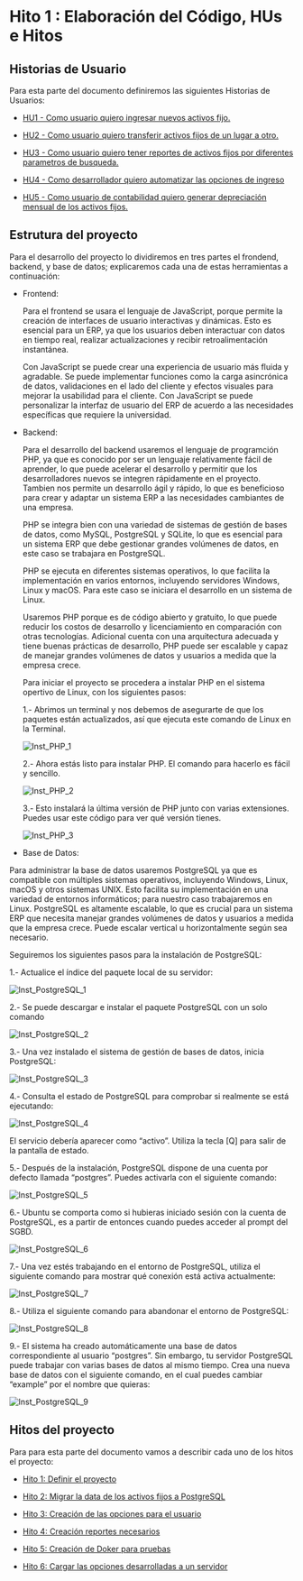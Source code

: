 # Hito 1 : Elaboración del Código, HUs e Hitos


## Historias de Usuario

Para esta parte del documento definiremos las siguientes Historias de Usuarios:

- [HU1 - Como usuario quiero ingresar nuevos activos fijo.](https://github.com/MigueTimberland/inventory/issues/1)

- [HU2 - Como usuario quiero transferir activos fijos de un lugar a otro.](https://github.com/gabrielacampoverde/CC_Gabriela/issues/2)

- [HU3 - Como usuario quiero tener reportes de activos fijos por diferentes parametros de busqueda.](https://github.com/MigueTimberland/inventory/issues/3)

- [HU4 - Como desarrollador quiero automatizar las opciones de ingreso](https://github.com/MigueTimberland/inventory/issues/4)

- [HU5 - Como usuario de contabilidad quiero generar depreciación mensual de los activos fijos.](https://github.com/MigueTimberland/inventory/issues/5)
  

## Estrutura del proyecto

Para el desarrollo del proyecto lo dividiremos en tres partes el frondend, backend, y base de datos; explicaremos cada una de estas herramientas a continuación:

 - Frontend: 
   
   Para el frontend se usara el lenguaje de JavaScript, porque permite la creación de interfaces de usuario interactivas y dinámicas. Esto es esencial para un ERP, ya que los usuarios deben interactuar con datos en tiempo real, realizar actualizaciones y recibir retroalimentación instantánea.
   
   Con JavaScript se puede crear una experiencia de usuario más fluida y agradable. Se puede implementar funciones como la carga asincrónica de datos, validaciones en el lado del cliente y efectos visuales para mejorar la usabilidad para el cliente. Con JavaScript se puede personalizar la interfaz de usuario del ERP de acuerdo a las necesidades específicas que requiere la universidad. 
   
  
 - Backend:
 
   Para el desarrollo del backend usaremos el lenguaje de programción PHP, ya que es conocido por ser un lenguaje relativamente fácil de aprender, lo que puede acelerar el desarrollo y permitir que los desarrolladores nuevos se integren rápidamente en el proyecto. Tambien nos permite un desarrollo ágil y rápido, lo que es beneficioso para crear y adaptar un sistema ERP a las necesidades cambiantes de una empresa.
 
   PHP se integra bien con una variedad de sistemas de gestión de bases de datos, como MySQL, PostgreSQL y SQLite, lo que es esencial para un sistema ERP que debe gestionar grandes volúmenes de datos, en este caso se trabajara en PostgreSQL.
 
   PHP se ejecuta en diferentes sistemas operativos, lo que facilita la implementación en varios entornos, incluyendo servidores Windows, Linux y macOS. Para este caso se iniciara el desarrollo en un sistema de Linux.
 
   Usaremos PHP porque es de código abierto y gratuito, lo que puede reducir los costos de desarrollo y licenciamiento en comparación con otras tecnologías. Adicional cuenta con una arquitectura adecuada y tiene buenas prácticas de desarrollo, PHP puede ser escalable y capaz de manejar grandes volúmenes de datos y usuarios a medida que la empresa crece.
   
   Para iniciar el proyecto se procedera a instalar PHP en el sistema opertivo de Linux, con los siguientes pasos:
   
   1.- Abrimos un terminal y nos debemos de asegurarte de que los paquetes están actualizados, así que ejecuta este comando de Linux en la Terminal. 
   
   ![Inst_PHP_1](img/Inst_PHP_1.png)
   
   2.- Ahora estás listo para instalar PHP. El comando para hacerlo es fácil y sencillo.
   
   ![Inst_PHP_2](img/Inst_PHP_2.png)
  
   3.- Esto instalará la última versión de PHP junto con varias extensiones. Puedes usar este código para ver qué versión tienes.
   
   ![Inst_PHP_3](img/Inst_PHP_3.png)
   
 - Base de Datos:
 
  Para administrar la base de datos usaremos PostgreSQL ya que es compatible con múltiples sistemas operativos, incluyendo Windows, Linux, macOS y otros sistemas UNIX. Esto facilita su implementación en una variedad de entornos informáticos; para nuestro caso trabajaremos en Linux. PostgreSQL es altamente escalable, lo que es crucial para un sistema ERP que necesita manejar grandes volúmenes de datos y usuarios a medida que la empresa crece. Puede escalar vertical u horizontalmente según sea necesario.
 
 Seguiremos los siguientes pasos para la instalación de PostgreSQL:
 
  1.- Actualice el índice del paquete local de su servidor:
 
  ![Inst_PostgreSQL_1](img/Inst_PostgreSQL_1.png)
 
  2.- Se puede descargar e instalar el paquete PostgreSQL con un solo comando
 
  ![Inst_PostgreSQL_2](img/Inst_PostgreSQL_2.png)
  
  3.- Una vez instalado el sistema de gestión de bases de datos, inicia PostgreSQL:
  
  ![Inst_PostgreSQL_3](img/Inst_PostgreSQL_3.png)
  
  4.- Consulta el estado de PostgreSQL para comprobar si realmente se está ejecutando:
  
  ![Inst_PostgreSQL_4](img/Inst_PostgreSQL_4.png)
  
  El servicio debería aparecer como “activo”. Utiliza la tecla [Q] para salir de la pantalla de estado.

  5.- Después de la instalación, PostgreSQL dispone de una cuenta por defecto llamada “postgres”. Puedes activarla con el siguiente comando:
  
  ![Inst_PostgreSQL_5](img/Inst_PostgreSQL_5.png)
  
  6.- Ubuntu se comporta como si hubieras iniciado sesión con la cuenta de PostgreSQL, es a partir de entonces cuando puedes acceder al prompt del SGBD.
  
  ![Inst_PostgreSQL_6](img/Inst_PostgreSQL_6.png)
  
  7.- Una vez estés trabajando en el entorno de PostgreSQL, utiliza el siguiente comando para mostrar qué conexión está activa actualmente:
  
  ![Inst_PostgreSQL_7](img/Inst_PostgreSQL_7.png)
  
  8.- Utiliza el siguiente comando para abandonar el entorno de PostgreSQL:
  
  ![Inst_PostgreSQL_8](img/Inst_PostgreSQL_8.png)
  
  9.- El sistema ha creado automáticamente una base de datos correspondiente al usuario “postgres”. Sin embargo, tu servidor PostgreSQL puede trabajar con varias bases de datos al mismo tiempo. Crea una nueva base de datos con el siguiente comando, en el cual puedes cambiar “example” por el nombre que quieras:

  ![Inst_PostgreSQL_9](img/Inst_PostgreSQL_9.png)

  
## Hitos del proyecto

Para para esta parte del documento vamos a describir cada uno de los hitos el proyecto:

- [Hito 1: Definir el proyecto](https://github.com/MigueTimberland/inventory/milestone/1)

- [Hito 2: Migrar la data de los activos fijos a PostgreSQL](https://github.com/MigueTimberland/inventory/milestone/2)

- [Hito 3: Creación de las opciones para el usuario](https://github.com/MigueTimberland/inventory/milestone/3)

- [Hito 4: Creación reportes necesarios](https://github.com/gabrielacampoverde/MigueTimberland/inventory/4)

- [Hito 5: Creación de Doker para pruebas](https://github.com/gabrielacampoverde/MigueTimberland/inventory/5)

- [Hito 6: Cargar las opciones desarrolladas a un servidor](https://github.com/MigueTimberland/inventory/milestone/6)
 
  
  
  
  
  
  
  
  
  
  
  
  
  
  
  
 
 
